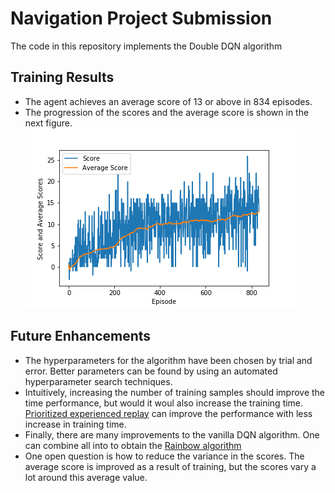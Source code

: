 # Navigation Project Submission

The code in this repository implements the Double DQN algorithm 


## Training Results
* The agent achieves an average score of 13 or above in 834 episodes.
* The progression of the scores and the average score is shown in the next figure.
![Training Scores and Average Score](training_performance.png)

## Future Enhancements
* The hyperparameters for the algorithm have been chosen by trial and error. Better parameters can be found by using an automated hyperparameter search techniques.
* Intuitively,  increasing the number of training samples should improve the time performance, but would it woul also increase the training time. [Prioritized experienced replay](https://arxiv.org/abs/1511.05952) can improve the performance with less increase in training time.
* Finally, there are many improvements to the vanilla DQN algorithm. One can combine all into to obtain the [Rainbow algorithm](https://arxiv.org/abs/1710.02298)
* One open question is how to reduce the variance in the scores. The average score is improved as a result of training, but the scores vary a lot around this average value.



